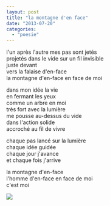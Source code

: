 ```yaml
---
layout: post
title: "la montagne d'en face"
date: "2013-07-20"
categories: 
  - "poesie"
---
```



l'un après l'autre mes pas sont jetés  
projetés dans le vide sur un fil invisible  
juste devant  
vers la falaise d'en-face  
la montagne d'en-face en face de moi

dans mon idée la vie  
en fermant les yeux  
comme un arbre en moi  
très fort avec la lumière  
me pousse au-dessus du vide  
dans l'action solide  
accroché au fil de vivre

chaque pas lancé sur la lumière  
chaque idée guidée  
chaque jour j'avance  
et chaque fois j'arrive

la montagne d'en-face  
l'homme d'en-face en face de moi  
c'est moi

<img src="{{site.baseurl}}/assets/figures/montagne-moi-400.png">

